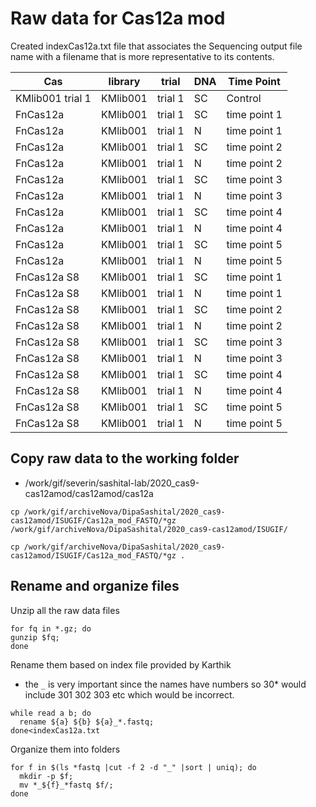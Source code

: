 # Raw data for Cas12a mod

Created indexCas12a.txt file that associates the Sequencing output file name with a filename that is more representative to its contents.

| Cas| library | trial | DNA | Time Point|
|--|--|--|--|--|
|KMlib001 trial 1 | KMlib001 | trial 1  | SC| Control |
|FnCas12a | KMlib001 | trial 1 | SC | time point 1|
|FnCas12a | KMlib001 | trial 1 | N | time point 1|
|FnCas12a | KMlib001 | trial 1 | SC | time point 2|
|FnCas12a | KMlib001 | trial 1 | N | time point 2|
|FnCas12a | KMlib001 | trial 1 | SC | time point 3|
|FnCas12a | KMlib001 | trial 1 | N | time point 3|
|FnCas12a | KMlib001 | trial 1 | SC | time point 4|
|FnCas12a | KMlib001 | trial 1 | N | time point 4|
|FnCas12a | KMlib001 | trial 1 | SC | time point 5|
|FnCas12a | KMlib001 | trial 1 | N | time point 5|
|FnCas12a  S8 | KMlib001 | trial 1 | SC | time point 1|
|FnCas12a S8 | KMlib001 | trial 1 | N | time point 1|
|FnCas12a S8 | KMlib001 | trial 1 | SC | time point 2|
|FnCas12a S8 | KMlib001 | trial 1 | N | time point 2|
|FnCas12a S8 | KMlib001 | trial 1 | SC | time point 3|
|FnCas12a S8 | KMlib001 | trial 1 | N | time point 3|
|FnCas12a S8 | KMlib001 | trial 1 | SC | time point 4|
|FnCas12a S8 | KMlib001 | trial 1 | N | time point 4|
|FnCas12a S8 | KMlib001 | trial 1 | SC | time point 5|
|FnCas12a S8 | KMlib001 | trial 1 | N | time point 5|


## Copy raw data to the working folder

* /work/gif/severin/sashital-lab/2020_cas9-cas12amod/cas12amod/cas12a

```
cp /work/gif/archiveNova/DipaSashital/2020_cas9-cas12amod/ISUGIF/Cas12a_mod_FASTQ/*gz /work/gif/archiveNova/DipaSashital/2020_cas9-cas12amod/ISUGIF/

cp /work/gif/archiveNova/DipaSashital/2020_cas9-cas12amod/ISUGIF/Cas12a_mod_FASTQ/*gz .

```


## Rename and organize files

Unzip all the raw data files

```
for fq in *.gz; do
gunzip $fq;
done
```

Rename them based on index file provided by Karthik

* the `_` is very important since the names have numbers so 30* would include 301 302 303 etc which would be incorrect.

```
while read a b; do
  rename ${a} ${b} ${a}_*.fastq;
done<indexCas12a.txt
```


Organize them into folders
```
for f in $(ls *fastq |cut -f 2 -d "_" |sort | uniq); do
  mkdir -p $f;
  mv *_${f}_*fastq $f/;
done

```
